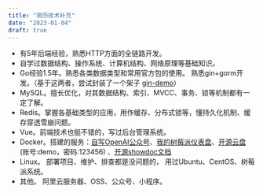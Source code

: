 ```yaml
---
title: "简历技术补充"
date: "2023-01-04"
draft: true
---
```



- 有5年后端经验，熟悉HTTP方面的全链路开发。
- 自学过数据结构、操作系统、计算机结构、网络原理等基础知识。
- Go经验1.5年。熟悉各类数据类型和常用官方包的使用。 熟悉gin+gorm开发。（基于这两者，尝试封装了一个架子 [gin-demo](https://github.com/tomatocuke/gin-demo)）
- MySQL。擅长优化，对其数据结构、索引、MVCC、事务、锁等机制都有一
定了解。
- Redis。掌握各基础类型的应用，用作缓存、分布式锁等，懂持久化机制、缓存穿透雪崩问题。
- Vue。前端技术也挺不错的，写过后台管理系统。
- Docker。搭建的服务：[自写OpenAI公众号](https://github.com/tomatocuke/chatgpt)、[我的树莓派仪表盘](https://kikia.cc/pi/)、[开源云盘](https://pan.viavia.fun) (账号:demo，密码:123456) 、[开源showdoc文档](https://www.viavia.fun/doc/web/#/1/2)
- Linux。 部署项目、维护、排查都是没问题的， 用过Ubuntu、CentOS、树莓派系统。
- 其他。 阿里云服务器、OSS、公众号、小程序。
